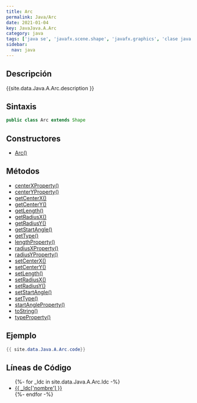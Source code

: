 ```yaml
---
title: Arc
permalink: Java/Arc
date: 2021-01-04
key: JavaJava.A.Arc
category: java
tags: ['java se', 'javafx.scene.shape', 'javafx.graphics', 'clase java', 'JavaFX 2.0']
sidebar: 
  nav: java
---
```


## Descripción
{{site.data.Java.A.Arc.description }}

## Sintaxis
~~~java
public class Arc extends Shape
~~~

## Constructores
* [Arc()](/Java/Arc/Arc/)

## Métodos
* [centerXProperty()](/Java/Arc/centerXProperty)
* [centerYProperty()](/Java/Arc/centerYProperty)
* [getCenterX()](/Java/Arc/getCenterX)
* [getCenterY()](/Java/Arc/getCenterY)
* [getLength()](/Java/Arc/getLength)
* [getRadiusX()](/Java/Arc/getRadiusX)
* [getRadiusY()](/Java/Arc/getRadiusY)
* [getStartAngle()](/Java/Arc/getStartAngle)
* [getType()](/Java/Arc/getType)
* [lengthProperty()](/Java/Arc/lengthProperty)
* [radiusXProperty()](/Java/Arc/radiusXProperty)
* [radiusYProperty()](/Java/Arc/radiusYProperty)
* [setCenterX()](/Java/Arc/setCenterX)
* [setCenterY()](/Java/Arc/setCenterY)
* [setLength()](/Java/Arc/setLength)
* [setRadiusX()](/Java/Arc/setRadiusX)
* [setRadiusY()](/Java/Arc/setRadiusY)
* [setStartAngle()](/Java/Arc/setStartAngle)
* [setType()](/Java/Arc/setType)
* [startAngleProperty()](/Java/Arc/startAngleProperty)
* [toString()](/Java/Arc/toString)
* [typeProperty()](/Java/Arc/typeProperty)

## Ejemplo
~~~java
{{ site.data.Java.A.Arc.code}}
~~~

## Líneas de Código
<ul>
{%- for _ldc in site.data.Java.A.Arc.ldc -%}
   <li>
       <a href="{{_ldc['url'] }}">{{ _ldc['nombre'] }}</a>
   </li>
{%- endfor -%}
</ul>
